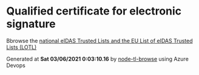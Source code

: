# Qualified certificate for electronic signature 
 Bbrowse the [national eIDAS Trusted Lists and the EU List of eIDAS Trusted Lists (LOTL)](https://webgate.ec.europa.eu/tl-browser/#/) 
 
 
Generated at **Sat 03/06/2021  0:03:10.16** by [node-tl-browse](https://github.com/ymedlop/node-tl-browser) using Azure Devops 
